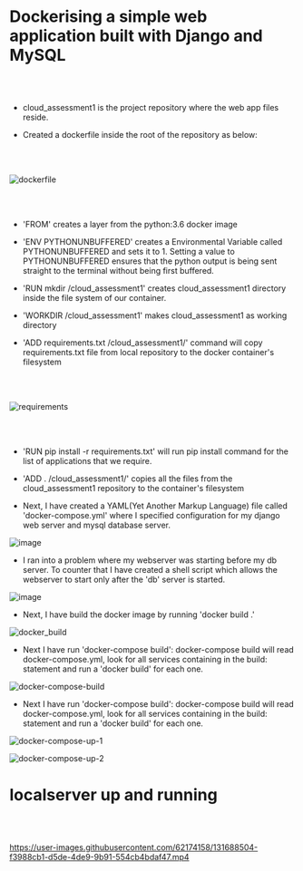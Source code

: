 # Dockerising a simple web application built with Django and MySQL
<p1>
<br/><br/>
  <section>
    
- cloud_assessment1 is the project repository where the web app files reside.
    
- Created a dockerfile inside the root of the repository as below:
    
  </section>
 <br/><br/> 

![dockerfile](https://user-images.githubusercontent.com/62174158/131689024-f92040b6-bdc7-47a7-b6c6-0b9b69db7676.png)
  
<br/><br/>
<section>
  
- 'FROM' creates a layer from the python:3.6 docker image
  
- 'ENV PYTHONUNBUFFERED' creates a Environmental Variable called PYTHONUNBUFFERED and sets it to 1. Setting a value to PYTHONUNBUFFERED ensures that the python output is being sent straight to the terminal without being first buffered.
  
- 'RUN mkdir /cloud_assessment1' creates cloud_assessment1 directory inside the file system of our container.
  
- 'WORKDIR /cloud_assessment1' makes cloud_assessment1 as working directory
  
- 'ADD requirements.txt /cloud_assessment1/' command will copy requirements.txt file from local repository to the docker container's filesystem
  
  </section>
<br/><br/>

![requirements](https://user-images.githubusercontent.com/62174158/131689961-94b401a7-7183-4192-a2a5-a9c871a7c148.png)

 <br/><br/>

<section>
  
- 'RUN pip install -r requirements.txt' will run pip install command for the list of applications that we require.

- 'ADD . /cloud_assessment1/' copies all the files from the cloud_assessment1 repository to the container's filesystem

- Next, I have created a YAML(Yet Another Markup Language) file called 'docker-compose.yml' where I specified configuration for
my django web server and mysql database server.
  
  </section>

![image](https://user-images.githubusercontent.com/62174158/131687417-eb469641-594c-47d9-9d9a-77e53d5aaf2f.png)

 
- I ran into a problem where my webserver was starting before my db server. To counter that I have created a shell script which
allows the webserver to start only after the 'db' server is started.
  
![image](https://user-images.githubusercontent.com/62174158/131687552-fb34efbd-2d09-454e-977b-3b500cda9eca.png)

  
- Next, I have build the docker image by running 'docker build .'
  
![docker_build](https://user-images.githubusercontent.com/62174158/131687700-e9822ce0-4765-4ca6-9ec0-ba8884ad2462.png)

- Next I have run 'docker-compose build': docker-compose build will read docker-compose.yml, look for all services containing in the build: 
statement and run a 'docker build' for each one.
  
![docker-compose-build](https://user-images.githubusercontent.com/62174158/131687787-c0b33928-2743-4356-8ee4-b79754f302cb.png)

- Next I have run 'docker-compose build': docker-compose build will read docker-compose.yml, look for all services containing in the build: 
statement and run a 'docker build' for each one.
  
![docker-compose-up-1](https://user-images.githubusercontent.com/62174158/131687948-99dc5d4a-eda7-4b02-8c68-01b19189f96c.png)

  
![docker-compose-up-2](https://user-images.githubusercontent.com/62174158/131687959-4066a600-40df-4af6-8cf6-bdcb03a41435.png)

  
  <h1 align:"center"> localserver up and running</h1>
<br/><br/>  

https://user-images.githubusercontent.com/62174158/131688504-f3988cb1-d5de-4de9-9b91-554cb4bdaf47.mp4


</p1>
